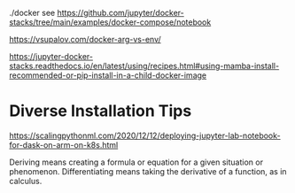 ./docker see https://github.com/jupyter/docker-stacks/tree/main/examples/docker-compose/notebook

https://vsupalov.com/docker-arg-vs-env/

https://jupyter-docker-stacks.readthedocs.io/en/latest/using/recipes.html#using-mamba-install-recommended-or-pip-install-in-a-child-docker-image

# Diverse Installation Tips
https://scalingpythonml.com/2020/12/12/deploying-jupyter-lab-notebook-for-dask-on-arm-on-k8s.html

Deriving means creating a formula or equation for a given situation or phenomenon. Differentiating means taking the derivative of a function, as in calculus.